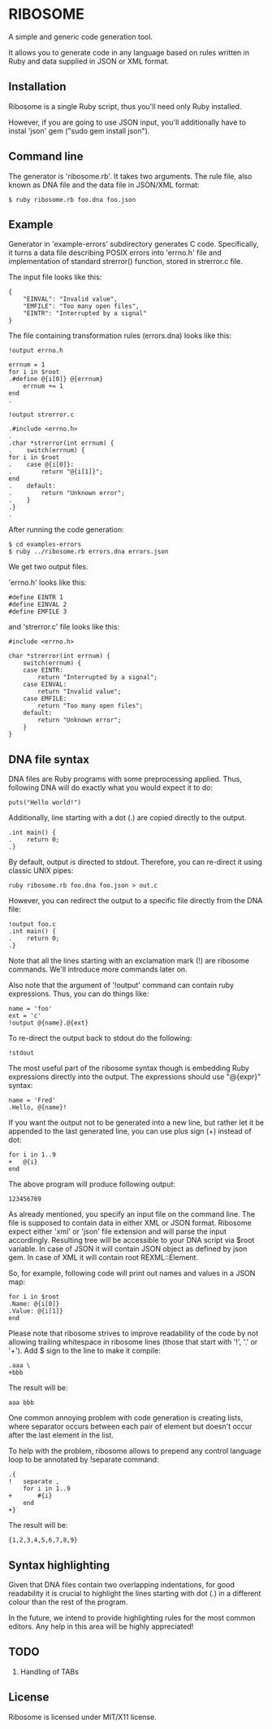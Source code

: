 RIBOSOME
=======

A simple and generic code generation tool.

It allows you to generate code in any language based on rules written in Ruby
and data supplied in JSON or XML format.

Installation
-----------

Ribosome is a single Ruby script, thus you'll need only Ruby installed.

However, if you are going to use JSON input, you'll additionally have to
instal 'json' gem ("sudo gem install json").

Command line
-----------

The generator is 'ribosome.rb'. It takes two arguments. The rule file,
also known as DNA file and the data file in JSON/XML format:

```
$ ruby ribosome.rb foo.dna foo.json
```

Example
------

Generator in 'example-errors' subdirectory generates C code. Specifically, it
turns a data file describing POSIX errors into 'errno.h' file and implementation
of standard strerror() function, stored in strerror.c file.

The input file looks like this:

```
{
    "EINVAL": "Invalid value",
    "EMFILE": "Too many open files",
    "EINTR": "Interrupted by a signal"
}
```

The file containing transformation rules (errors.dna) looks like this:

```
!output errno.h

errnum = 1
for i in $root
.#define @{i[0]} @{errnum}
    errnum += 1
end
.

!output strerror.c

.#include <errno.h>
.
.char *strerror(int errnum) {
.    switch(errnum) {
for i in $root
.    case @{i[0]}:
.        return "@{i[1]}";
end
.    default:
.        return "Unknown error";
.    }
.}
.
```

After running the code generation:

```
$ cd examples-errors
$ ruby ../ribosome.rb errors.dna errors.json
```

We get two output files.

'errno.h' looks like this:

```
#define EINTR 1
#define EINVAL 2
#define EMFILE 3
```
and 'strerror.c' file looks like this:

```
#include <errno.h>

char *strerror(int errnum) {
    switch(errnum) {
    case EINTR:
        return "Interrupted by a signal";
    case EINVAL:
        return "Invalid value";
    case EMFILE:
        return "Too many open files";
    default:
        return "Unknown error";
    }
}

```

DNA file syntax
-------------

DNA files are Ruby programs with some preprocessing applied.
Thus, following DNA will do exactly what you would expect it to do:

```
puts("Hello world!")
```

Additionally, line starting with a dot (.) are copied directly to the output.

```
.int main() {
.    return 0;
.}
```

By default, output is directed to stdout. Therefore, you can re-direct it using
classic UNIX pipes:

```
ruby ribosome.rb foo.dna foo.json > out.c
```

However, you can redirect the output to a specific file directly from
the DNA file:

```
!output foo.c
.int main() {
.    return 0;
.}
```

Note that all the lines starting with an exclamation mark (!) are ribosome
commands. We'll introduce more commands later on.

Also note that the argument of '!output' command can contain ruby expressions.
Thus, you can do things like:

```
name = 'foo'
ext = 'c'
!output @{name}.@{ext}
```

To re-direct the output back to stdout do the following:

```
!stdout
```

The most useful part of the ribosome syntax though is embedding Ruby expressions
directly into the output. The expressions should use "@{expr}" syntax:

```
name = 'Fred'
.Hello, @{name}!
```

If you want the output not to be generated into a new line, but rather let it
be appended to the last generated line, you can use plus sign (+) instead of
dot:

```
for i in 1..9
+   @{i}
end
```

The above program will produce following output:

```
123456789
```

As already mentioned, you specify an input file on the command line. The file
is supposed to contain data in either XML or JSON format. Ribosome expect either
'xml' or 'json' file extension and will parse the input accordingly. Resulting
tree will be accessible to your DNA script via $root variable. In case of JSON
it will contain JSON object as defined by json gem. In case of XML it will
contain root REXML::Element.

So, for example, following code will print out names and values in a JSON map:

```
for i in $root
.Name: @{i[0]}
.Value: @{i[1]}
end
```

Please note that ribosome strives to improve readability of the code by not
allowing trailing whitespace in ribosome lines (those that start with '!', '.'
or '+'). Add $ sign to the line to make it compile:

```
.aaa \
+bbb
```

The result will be:

```
aaa bbb
```

One common annoying problem with code generation is creating lists, where
separator occurs between each pair of element but doesn't occur after the
last element in the list.

To help with the problem, ribosome allows to prepend any control language
loop to be annotated by !separate command:

```
.{
!   separate ,
    for i in 1..9
+       #{i}
    end
+}
```

The result will be:

```
{1,2,3,4,5,6,7,8,9}
```

Syntax highlighting
-----------------

Given that DNA files contain two overlapping indentations, for good readability
it is crucial to highlight the lines starting with dot (.) in a different colour
than the rest of the program.

In the future, we intend to provide highlighting rules for the most common
editors. Any help in this area will be highly appreciated!

TODO
----

1. Handling of TABs

License
------

Ribosome is licensed under MIT/X11 license.

